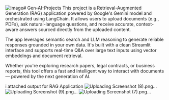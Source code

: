 ![image](https://github.com/user-attachments/assets/36819ee3-90ca-48ba-8437-f8907ecae4c8)# Gen-AI-Projects
This project is a Retrieval-Augmented Generation (RAG) application powered by Google's Gemini model and orchestrated using LangChain. It allows users to upload documents (e.g., PDFs), ask natural-language questions, and receive accurate, context-aware answers sourced directly from the uploaded content.

The app leverages semantic search and LLM reasoning to generate reliable responses grounded in your own data. It's built with a clean Streamlit interface and supports real-time Q&A over large text inputs using vector embeddings and document retrieval.

Whether you're exploring research papers, legal contracts, or business reports, this tool offers a fast and intelligent way to interact with documents — powered by the next generation of AI.

i attached output for RAG Application
![Uploading Screenshot (8).png…]()
![Uploading Screenshot (9).png…]()
![Uploading Screenshot (7).png…]()
